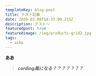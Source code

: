 ```yaml
---
templateKey: blog-post
title: テスト記事
date: 2020-03-08T18:37:09.215Z
description: テスト〜
featuredpost: true
featuredimage: /img/products-grid2.jpg
tags:
  - aiko
---
```

**ああ**

> _**cording風になる？？？？？？？**_
